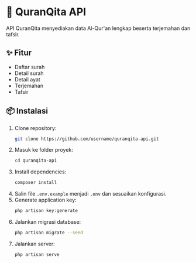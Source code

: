 # 📖 QuranQita API

API QuranQita menyediakan data Al-Qur'an lengkap beserta terjemahan dan tafsir.

## ✨ Fitur

-   Daftar surah
-   Detail surah
-   Detail ayat
-   Terjemahan
-   Tafsir

## 📦 Instalasi

1. Clone repository:
    ```bash
    git clone https://github.com/username/quranqita-api.git
    ```
2. Masuk ke folder proyek:
    ```bash
    cd quranqita-api
    ```
3. Install dependencies:
    ```bash
    composer install
    ```
4. Salin file `.env.example` menjadi `.env` dan sesuaikan konfigurasi.
5. Generate application key:
    ```bash
    php artisan key:generate
    ```
6. Jalankan migrasi database:
    ```bash
    php artisan migrate --seed
    ```
7. Jalankan server:
    ```bash
    php artisan serve
    ```
